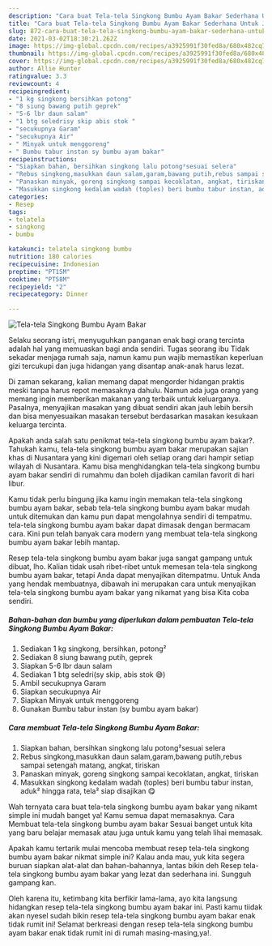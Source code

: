 ```yaml
---
description: "Cara buat Tela-tela Singkong Bumbu Ayam Bakar Sederhana Untuk Jualan"
title: "Cara buat Tela-tela Singkong Bumbu Ayam Bakar Sederhana Untuk Jualan"
slug: 872-cara-buat-tela-tela-singkong-bumbu-ayam-bakar-sederhana-untuk-jualan
date: 2021-03-02T18:30:21.262Z
image: https://img-global.cpcdn.com/recipes/a3925991f30fed8a/680x482cq70/tela-tela-singkong-bumbu-ayam-bakar-foto-resep-utama.jpg
thumbnail: https://img-global.cpcdn.com/recipes/a3925991f30fed8a/680x482cq70/tela-tela-singkong-bumbu-ayam-bakar-foto-resep-utama.jpg
cover: https://img-global.cpcdn.com/recipes/a3925991f30fed8a/680x482cq70/tela-tela-singkong-bumbu-ayam-bakar-foto-resep-utama.jpg
author: Allie Hunter
ratingvalue: 3.3
reviewcount: 4
recipeingredient:
- "1 kg singkong bersihkan potong"
- "8 siung bawang putih geprek"
- "5-6 lbr daun salam"
- "1 btg seledrisy skip abis stok "
- "secukupnya Garam"
- "secukupnya Air"
- " Minyak untuk menggoreng"
- " Bumbu tabur instan sy bumbu ayam bakar"
recipeinstructions:
- "Siapkan bahan, bersihkan singkong lalu potong²sesuai selera"
- "Rebus singkong,masukkan daun salam,garam,bawang putih,rebus sampai setengah matang, angkat, tiriskan"
- "Panaskan minyak, goreng singkong sampai kecoklatan, angkat, tiriskan"
- "Masukkan singkong kedalam wadah (toples) beri bumbu tabur instan, aduk² hingga rata, tela² siap disajikan 😋"
categories:
- Resep
tags:
- telatela
- singkong
- bumbu

katakunci: telatela singkong bumbu 
nutrition: 180 calories
recipecuisine: Indonesian
preptime: "PT15M"
cooktime: "PT58M"
recipeyield: "2"
recipecategory: Dinner

---
```



![Tela-tela Singkong Bumbu Ayam Bakar](https://img-global.cpcdn.com/recipes/a3925991f30fed8a/680x482cq70/tela-tela-singkong-bumbu-ayam-bakar-foto-resep-utama.jpg)

Selaku seorang istri, menyuguhkan panganan enak bagi orang tercinta adalah hal yang memuaskan bagi anda sendiri. Tugas seorang ibu Tidak sekadar menjaga rumah saja, namun kamu pun wajib memastikan keperluan gizi tercukupi dan juga hidangan yang disantap anak-anak harus lezat.

Di zaman  sekarang, kalian memang dapat mengorder hidangan praktis meski tanpa harus repot memasaknya dahulu. Namun ada juga orang yang memang ingin memberikan makanan yang terbaik untuk keluarganya. Pasalnya, menyajikan masakan yang dibuat sendiri akan jauh lebih bersih dan bisa menyesuaikan masakan tersebut berdasarkan masakan kesukaan keluarga tercinta. 



Apakah anda salah satu penikmat tela-tela singkong bumbu ayam bakar?. Tahukah kamu, tela-tela singkong bumbu ayam bakar merupakan sajian khas di Nusantara yang kini digemari oleh setiap orang dari hampir setiap wilayah di Nusantara. Kamu bisa menghidangkan tela-tela singkong bumbu ayam bakar sendiri di rumahmu dan boleh dijadikan camilan favorit di hari libur.

Kamu tidak perlu bingung jika kamu ingin memakan tela-tela singkong bumbu ayam bakar, sebab tela-tela singkong bumbu ayam bakar mudah untuk ditemukan dan kamu pun dapat mengolahnya sendiri di tempatmu. tela-tela singkong bumbu ayam bakar dapat dimasak dengan bermacam cara. Kini pun telah banyak cara modern yang membuat tela-tela singkong bumbu ayam bakar lebih mantap.

Resep tela-tela singkong bumbu ayam bakar juga sangat gampang untuk dibuat, lho. Kalian tidak usah ribet-ribet untuk memesan tela-tela singkong bumbu ayam bakar, tetapi Anda dapat menyajikan ditempatmu. Untuk Anda yang hendak membuatnya, dibawah ini merupakan cara untuk menyajikan tela-tela singkong bumbu ayam bakar yang nikamat yang bisa Kita coba sendiri.

<!--inarticleads1-->

##### Bahan-bahan dan bumbu yang diperlukan dalam pembuatan Tela-tela Singkong Bumbu Ayam Bakar:

1. Sediakan 1 kg singkong, bersihkan, potong²
1. Sediakan 8 siung bawang putih, geprek
1. Siapkan 5-6 lbr daun salam
1. Sediakan 1 btg seledri(sy skip, abis stok 😅)
1. Ambil secukupnya Garam
1. Siapkan secukupnya Air
1. Siapkan  Minyak untuk menggoreng
1. Gunakan  Bumbu tabur instan (sy bumbu ayam bakar)




<!--inarticleads2-->

##### Cara membuat Tela-tela Singkong Bumbu Ayam Bakar:

1. Siapkan bahan, bersihkan singkong lalu potong²sesuai selera
1. Rebus singkong,masukkan daun salam,garam,bawang putih,rebus sampai setengah matang, angkat, tiriskan
1. Panaskan minyak, goreng singkong sampai kecoklatan, angkat, tiriskan
1. Masukkan singkong kedalam wadah (toples) beri bumbu tabur instan, aduk² hingga rata, tela² siap disajikan 😋




Wah ternyata cara buat tela-tela singkong bumbu ayam bakar yang nikamt simple ini mudah banget ya! Kamu semua dapat memasaknya. Cara Membuat tela-tela singkong bumbu ayam bakar Sesuai banget untuk kita yang baru belajar memasak atau juga untuk kamu yang telah lihai memasak.

Apakah kamu tertarik mulai mencoba membuat resep tela-tela singkong bumbu ayam bakar nikmat simple ini? Kalau anda mau, yuk kita segera buruan siapkan alat-alat dan bahan-bahannya, lantas bikin deh Resep tela-tela singkong bumbu ayam bakar yang lezat dan sederhana ini. Sungguh gampang kan. 

Oleh karena itu, ketimbang kita berfikir lama-lama, ayo kita langsung hidangkan resep tela-tela singkong bumbu ayam bakar ini. Pasti kamu tiidak akan nyesel sudah bikin resep tela-tela singkong bumbu ayam bakar enak tidak rumit ini! Selamat berkreasi dengan resep tela-tela singkong bumbu ayam bakar enak tidak rumit ini di rumah masing-masing,ya!.

